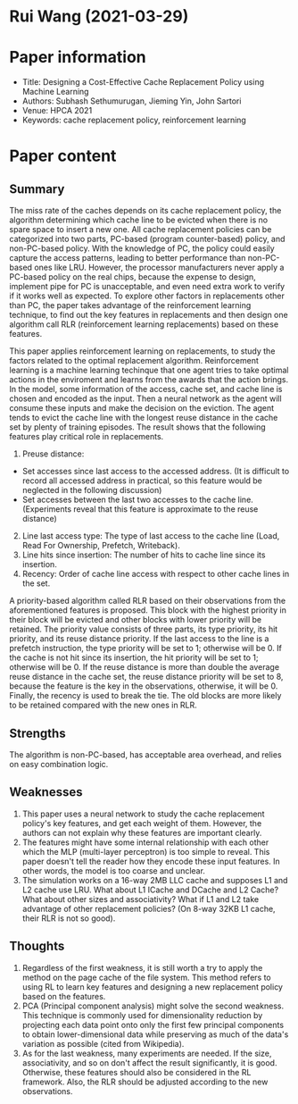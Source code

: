 # Rui Wang (2021-03-29)

# Paper information
- Title: Designing a Cost-Effective Cache Replacement Policy using Machine Learning
- Authors: Subhash Sethumurugan, Jieming Yin, John Sartori
- Venue: HPCA 2021
- Keywords: cache replacement policy, reinforcement learning

# Paper content

## Summary

The miss rate of the caches depends on its cache replacement policy, the algorithm determining which cache line to be evicted when there is no spare space to insert a new one. All cache replacement policies can be categorized into two parts, PC-based (program counter-based) policy, and non-PC-based policy. With the knowledge of PC, the policy could easily capture the access patterns, leading to better performance than non-PC-based ones like LRU. However, the processor manufacturers never apply a PC-based policy on the real chips, because the expense to design, implement pipe for PC is unacceptable, and even need extra work to verify if it works well as expected. To explore other factors in replacements other than PC, the paper takes advantage of the reinforcement learning technique, to find out the key features in replacements and then design one algorithm call RLR (reinforcement learning replacements) based on these features.

This paper applies reinforcement learning on replacements, to study the factors related to the optimal replacement algorithm. Reinforcement learning is a machine learning techinque that one agent tries to take optimal actions in the enviroment and learns from the awards that the action brings. In the model, some information of the access, cache set, and cache line is chosen and encoded as the input. Then a neural network as the agent will consume these inputs and make the decision on the eviction. The agent tends to evict the cache line with the longest reuse distance in the cache set by plenty of training episodes. The result shows that the following features play critical role in replacements.
1. Preuse distance:
  - Set accesses since last access to the accessed address. (It is difficult to record all accessed address in practical, so this feature would be neglected in the following discussion)
  - Set accesses between the last two accesses to the cache line. (Experiments reveal that this feature is approximate to the reuse distance)
2. Line last access type: The type of last access to the cache line (Load, Read For Ownership, Prefetch, Writeback).
3. Line hits since insertion: The number of hits to cache line since its insertion.
4. Recency: Order of cache line access with respect to other cache lines in the set.

A priority-based algorithm called RLR based on their observations from the aforementioned features is proposed. This block with the highest priority in their block will be evicted and other blocks with lower priority will be retained. The priority value consists of three parts, its type priority, its hit priority, and its reuse distance priority. If the last access to the line is a prefetch instruction, the type priority will be set to 1; otherwise will be 0. If the cache is not hit since its insertion, the hit priority will be set to 1; otherwise will be 0. If the reuse distance is more than double the average reuse distance in the cache set, the reuse distance priority will be set to 8, because the feature is the key in the observations, otherwise, it will be 0. Finally, the recency is used to break the tie. The old blocks are more likely to be retained compared with the new ones in RLR.

## Strengths
The algorithm is non-PC-based, has acceptable area overhead, and relies on easy combination logic.

## Weaknesses
1. This paper uses a neural network to study the cache replacement policy's key features, and get each weight of them. However, the authors can not explain why these features are important clearly.
2. The features might have some internal relationship with each other which the MLP (multi-layer perceptron) is too simple to reveal. This paper doesn't tell the reader how they encode these input features. In other words, the model is too coarse and unclear.
3. The simulation works on a 16-way 2MB LLC cache and supposes L1 and L2 cache use LRU. What about L1 ICache and DCache and L2 Cache? What about other sizes and associativity? What if L1 and L2 take advantage of other replacement policies? (On 8-way 32KB L1 cache, their RLR is not so good).

## Thoughts
1. Regardless of the first weakness, it is still worth a try to apply the method on the page cache of the file system. This method refers to using RL to learn key features and designing a new replacement policy based on the features.
2. PCA (Principal component analysis) might solve the second weakness. This technique is commonly used for dimensionality reduction by projecting each data point onto only the first few principal components to obtain lower-dimensional data while preserving as much of the data's variation as possible (cited from Wikipedia). 
3. As for the last weakness, many experiments are needed. If the size, associativity, and so on don't affect the result significantly, it is good. Otherwise, these features should also be considered in the RL framework. Also, the RLR should be adjusted according to the new observations. 